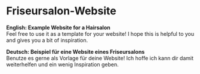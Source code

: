 # Friseursalon-Website
<b>English: Example Website for a Hairsalon</b>
<br>Feel free to use it as a template for your website! I hope this is helpful to you and gives you a bit of inspiration.

<b>Deutsch: Beispiel für eine Website eines Friseursalons</b>
<br>Benutze es gerne als Vorlage für deine Website! Ich hoffe ich kann dir damit weiterhelfen und ein wenig Inspiration geben.
